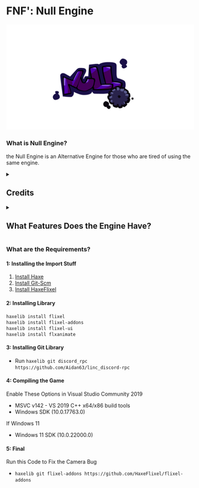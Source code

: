 # FNF': Null Engine
![logo](art/nullengine/nulllogo.gif)

### What is Null Engine?
the Null Engine is an Alternative Engine for those who are tired of using the same engine.

<details> 
  <summary><h2>Credits</h2></summary>

##### Null Engine:
- CapybaraCoding - Programmer
- Sloow - Somenthing
- Uthacréudia - Artist

##### Special Thanks!:
- Cracsthor - PhantoMuff Difficult Font
- Rozebud - Accuracy System Code And Controls Code
- PolybiusProxy - Video Support

##### Funkin Crew:
- Ninjamuffin99 - Programmer
- PhantomArcade3K and Evilsk8r - Art
- Kawaisprite - Musician

</details>

<details>  
  <summary><h2>What Features Does the Engine Have?</h2></summary>

- GhostTapping
- Easy Modding
- HScript System
- Multiple Scripts
- Cool Hud
- Cool Log System (you has to use the Microsoft terminal application and remove the IS_CMD option in Project.xml)
- 

</details>

### What are the Requirements?

#### 1: Installing the Import Stuff
1. [Install Haxe](https://haxe.org/)
2. [Install Git-Scm](https://git-scm.com/)
3. [Install HaxeFlixel](https://haxeflixel.com/documentation/install-haxeflixel/)

#### 2: Installing Library
```
haxelib install flixel 
haxelib install flixel-addons
haxelib install flixel-ui
haxelib install flxanimate
```
#### 3: Installing Git Library
- Run `haxelib git discord_rpc https://github.com/Aidan63/linc_discord-rpc`

#### 4: Compiling the Game
Enable These Options in Visual Studio Community 2019
- MSVC v142 - VS 2019 C++ x64/x86 build tools
- Windows SDK (10.0.17763.0)

If Windows 11
- Windows 11 SDK (10.0.22000.0)

#### 5: Final
Run this Code to Fix the Camera Bug
- `haxelib git flixel-addons https://github.com/HaxeFlixel/flixel-addons`